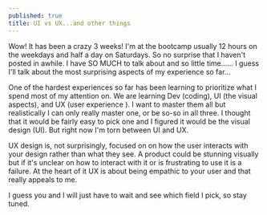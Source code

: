 ```yaml
---
published: true
title: UI vs UX...and other things
---
```





Wow! It has been a crazy 3 weeks! I'm at the bootcamp usually 12 hours on the weekdays and half a day on Saturdays. So no surprise that I haven't posted in awhile.
I have SO MUCH to talk about and so little time...... I guess I'll talk about the most surprising aspects of my experience so far...

One of the hardest experiences so far has been learning to prioritize what I spend most of my attention on. We are learning Dev (coding), UI (the visual aspects), and UX (user experience ). I want to master them all but realistically I can only really master one,  or be so-so in all three. I thought that it would be fairly easy to pick one and I figured it would be the visual design (UI). But right now I'm torn between UI and UX.


UX design is, not surprisingly, focused on on how the user interacts with your design rather than what they see. A product could be stunning visually but if it's unclear on how to interact with it or is frustrating to use it is a failure. At the heart of it UX is about being empathic to your user and that really appeals to me. 

I guess you and I will just have to wait and see which field I pick, so stay tuned.
